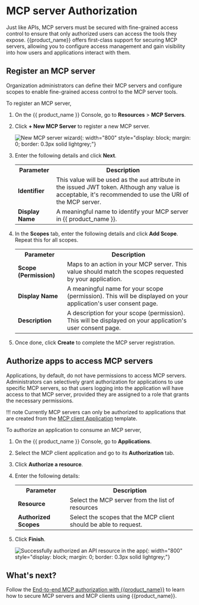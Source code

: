 # MCP server Authorization

Just like APIs, MCP servers must be secured with fine-grained access control to ensure that only authorized users can access the tools they expose. {{product_name}} offers first-class support for securing MCP servers, allowing you to configure access management and gain visibility into how users and applications interact with them.

## Register an MCP server

Organization administrators can define their MCP servers and configure scopes to enable fine-grained access control to the MCP server tools.

To register an MCP server,

1. On the {{ product_name }} Console, go to **Resources** > **MCP Servers**.

2. Click **+ New MCP Server** to register a new MCP server.

    ![New MCP server wizard]({{base_path}}/assets/img/guides/authorization/mcp-authorization/create-new-mcp-server.png){: width="800" style="display: block; margin: 0; border: 0.3px solid lightgrey;"}

3. Enter the following details and click **Next**.
    <table>
        <tr>
            <th>Parameter</th>
            <th>Description</th>
        </tr>
        <tr>
            <td><b>Identifier</b></td>
            <td>This value will be used as the <code>aud</code> attribute in the issued JWT token. Although any value is acceptable, it's recommended to use the URI of the MCP server.</td>
        </tr>
        <tr>
            <td><b>Display Name</b></td>
            <td>A meaningful name to identify your MCP server in {{ product_name }}.</td>
        </tr>
    </table>

4. In the **Scopes** tab, enter the following details and click **Add Scope**. Repeat this for all scopes.

    <table>
        <tr>
            <th>Parameter</th>
            <th>Description</th>
        </tr>
        <tr>
            <td><b>Scope (Permission)</b></td>
            <td>Maps to an action in your MCP server. This value should match the scopes requested by your application.</td>
        </tr>
        <tr>
            <td><b>Display Name</b></td>
            <td>A meaningful name for your scope (permission). This will be displayed on your application's user consent page.</td>
        </tr>
        <tr>
            <td><b>Description</b></td>
            <td>A description for your scope (permission). This will be displayed on your application's user consent page.</td>
        </tr>
    </table>

5. Once done, click **Create** to complete the MCP server registration.

## Authorize apps to access MCP servers

Applications, by default, do not have permissions to access MCP servers. Administrators can selectively grant authorization for applications to use specific MCP servers, so that users logging into the application will have access to that MCP server, provided they are assigned to a role that grants the necessary permissions.

!!! note
    Currently MCP servers can only be authorized to applications that are created from the [MCP client Application]({{base_path}}/guides/applications/register-mcp-client-app/) template.

To authorize an application to consume an MCP server,

1. On the {{ product_name }} Console, go to **Applications**.

2. Select the MCP client application and go to its **Authorization** tab.

3. Click **Authorize a resource**.

4. Enter the following details:
    <table>
        <tr>
            <th>Parameter</th>
            <th>Description</th>
        </tr>
        <tr>
            <td><b>Resource</b></td>
            <td>Select the MCP server from the list of resources</td>
        </tr>
        <tr>
            <td><b>Authorized Scopes</b></td>
            <td>Select the scopes that the MCP client should be able to request.</td>
        </tr>
    </table>

5. Click **Finish**.

    ![Successfully authorized an API resource in the app]({{base_path}}/assets/img/guides/authorization/mcp-authorization/authorized-mcp-server-to-mcp-client.png){: width="800" style="display: block; margin: 0; border: 0.3px solid lightgrey;"}

## What's next?

Follow the [End-to-end MCP authorization with {{product_name}}]({{base_path}}/guides) to learn how to secure MCP servers and MCP clients using {{product_name}}.

